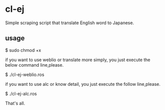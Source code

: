 # cl-ej
Simple scraping script that translate English word to Japanese.

## usage
$ sudo chmod +x <these script>
  
if you want to use weblio or translate more simply, you just execute the below command line,please.
  
$ ./cl-ej-weblio.ros <English word>
  
if you want to use alc or know detail, you just execute the follow line,please.
  
$ ./cl-ej-alc.ros <English word>

That's all.
